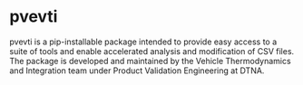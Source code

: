# pvevti
pvevti is a pip-installable package intended to provide easy access to a suite of tools and enable accelerated analysis and modification of CSV files. The package is developed and maintained by the Vehicle Thermodynamics and Integration team under Product Validation Engineering at DTNA.
